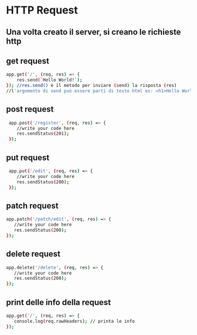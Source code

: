 # HTTP Request

## Una volta creato il server, si creano le richieste http

## get request
```sh
app.get('/', (req, res) => {
    res.send(`Hello World!`);
}); //res.send() è il metodo per inviare (send) la risposta (res)
//l'argomento di send può essere parti di testo html es: <h1>Hello World!</h1>
```

## post request

```sh
 app.post('/register', (req, res) => {
    //write your code here
    res.sendStatus(201);
 });
```

## put request 
```sh
 app.put('/edit', (req, res) => {
    //write your code here
    res.sendStatus(200);
 });
```

## patch request
```sh
app.patch('/patch/edit', (req, res) => {
   //write your code here
   res.sendStatus(200);
});
```

## delete request
```sh
app.delete('/delete', (req, res) => {
   //write your code here
   res.sendStatus(200);
});
```

## print delle info della request
```sh
app.get('/', (req, res) => {
   console.log(req.rawHeaders); // printa le info 
});
```